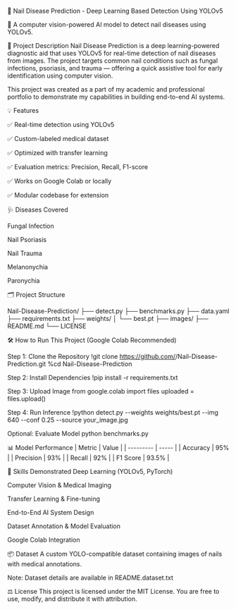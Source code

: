 📌 Nail Disease Prediction - Deep Learning Based Detection Using YOLOv5

🚀 A computer vision-powered AI model to detect nail diseases using YOLOv5.

🧠 Project Description
Nail Disease Prediction is a deep learning-powered diagnostic aid that uses YOLOv5 for real-time detection of nail diseases from images. The project targets common nail conditions such as fungal infections, psoriasis, and trauma — offering a quick assistive tool for early identification using computer vision.

This project was created as a part of my academic and professional portfolio to demonstrate my capabilities in building end-to-end AI systems.

💡 Features

✅ Real-time detection using YOLOv5

✅ Custom-labeled medical dataset

✅ Optimized with transfer learning

✅ Evaluation metrics: Precision, Recall, F1-score

✅ Works on Google Colab or locally

✅ Modular codebase for extension

🩺 Diseases Covered

Fungal Infection

Nail Psoriasis

Nail Trauma

Melanonychia

Paronychia

🗂 Project Structure

Nail-Disease-Prediction/
├── detect.py
├── benchmarks.py
├── data.yaml
├── requirements.txt
├── weights/
│   └── best.pt
├── images/
├── README.md
└── LICENSE

🛠️ How to Run This Project (Google Colab Recommended)

Step 1: Clone the Repository
!git clone https://github.com/<your-username>/Nail-Disease-Prediction.git
%cd Nail-Disease-Prediction

Step 2: Install Dependencies
!pip install -r requirements.txt

Step 3: Upload Image
from google.colab import files
uploaded = files.upload()

Step 4: Run Inference
!python detect.py --weights weights/best.pt --img 640 --conf 0.25 --source your_image.jpg

Optional: Evaluate Model
python benchmarks.py

📊 Model Performance
| Metric    | Value |
| --------- | ----- |
| Accuracy  | 95%   |
| Precision | 93%   |
| Recall    | 92%   |
| F1 Score  | 93.5% |

🧠 Skills Demonstrated
Deep Learning (YOLOv5, PyTorch)

Computer Vision & Medical Imaging

Transfer Learning & Fine-tuning

End-to-End AI System Design

Dataset Annotation & Model Evaluation

Google Colab Integration

📦 Dataset
A custom YOLO-compatible dataset containing images of nails with medical annotations.

Note: Dataset details are available in README.dataset.txt

⚖️ License
This project is licensed under the MIT License.
You are free to use, modify, and distribute it with attribution.










